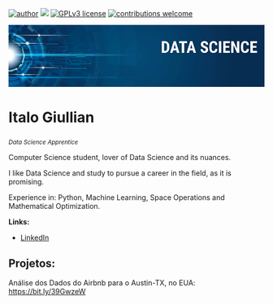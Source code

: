 [![author](https://img.shields.io/badge/author-italogiullian-red.svg)](https://www.linkedin.com/in/italo-giullian-30b30014b/) [![](https://img.shields.io/badge/python-3.7+-blue.svg)](https://www.python.org/downloads/release/python-365/) [![GPLv3 license](https://img.shields.io/badge/License-GPLv3-blue.svg)](http://perso.crans.org/besson/LICENSE.html) [![contributions welcome](https://img.shields.io/badge/contributions-welcome-brightgreen.svg?style=flat)](https://github.com/italoalbuq)

<p align="center">
  <img src="banner.png" >
</p>

# Italo Giullian
<sub>*Data Science Apprentice*</sub>

Computer Science student, lover of Data Science and its nuances.

I like Data Science and study to pursue a career in the field, as it is promising.

Experience in: Python, Machine Learning, Space Operations and Mathematical Optimization.

**Links:**
* [LinkedIn](https://www.linkedin.com/in/italo-giullian-30b30014b)


## Projetos:

Análise dos Dados do Airbnb para o Austin-TX, no EUA: https://bit.ly/39GwzeW




